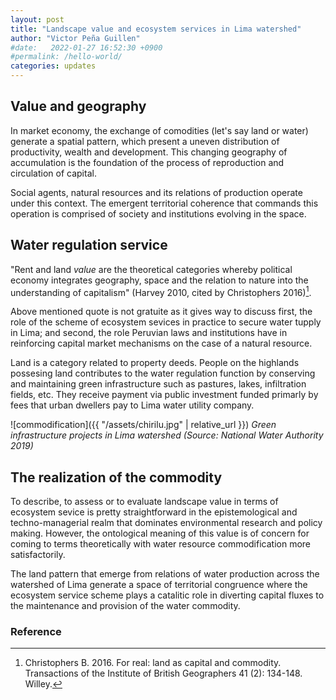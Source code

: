 ```yaml
---
layout: post
title: "Landscape value and ecosystem services in Lima watershed"
author: "Victor Peña Guillen"
#date:   2022-01-27 16:52:30 +0900
#permalink: /hello-world/
categories: updates
---
```


## Value and geography

In market economy, the exchange of comodities (let's say land or water) generate a spatial pattern, which present a uneven distribution of productivity, wealth and development. This changing geography of accumulation is the foundation of the process of reproduction and circulation of capital.

Social agents, natural resources and its relations of production operate under this context. The emergent territorial coherence that commands this operation is comprised of society and institutions evolving in the space.

## Water regulation service

"Rent and land *value* are the theoretical categories whereby political economy integrates geography, space and the relation to nature into the understanding of capitalism" (Harvey 2010, cited by Christophers 2016)[^1].

Above mentioned quote is not gratuite as it gives way to discuss first, the role of the scheme of ecosystem sevices in practice to secure water tupply in Lima; and second, the role Peruvian laws and institutions have in reinforcing capital market mechanisms on the case of a natural resource.

Land is a category related to property deeds. People on the highlands possesing land contributes to the water regulation function by conserving and maintaining green infrastructure such as pastures, lakes, infiltration fields, etc. They receive payment via public investment funded primarly by fees that urban dwellers pay to Lima water utility company.

![commodification]({{ "/assets/chirilu.jpg" | relative_url }})
*Green infrastructure projects in Lima watershed (Source: National Water Authority 2019)*

## The realization of the commodity

To describe, to assess or to evaluate landscape value in terms of ecosystem sevice is pretty straightforward in the epistemological and techno-managerial realm that dominates environmental research and policy making.
However, the ontological meaning of this value is of concern for coming to terms theoretically with water resource commodification more satisfactorily.

The land pattern that emerge from relations of water production across the watershed of Lima generate a space of territorial congruence where the ecosystem service scheme plays a catalitic role in diverting capital fluxes to the maintenance and provision of the water commodity.

### Reference

[^1]: Christophers B. 2016. For real: land as capital and commodity. Transactions of the Institute of British Geographers 41 (2): 134-148. Willey.
